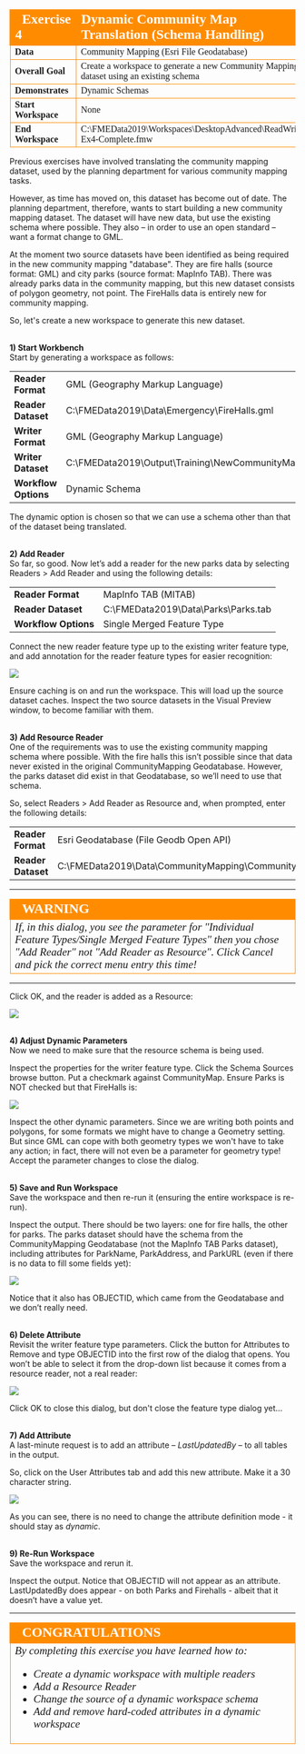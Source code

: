 <!--Exercise Section-->


<table style="border-spacing: 0px;border-collapse: collapse;font-family:serif">
<tr>
<td style="vertical-align:middle;background-color:darkorange;border: 2px solid darkorange">
<i class="fa fa-cogs fa-lg fa-pull-left fa-fw" style="color:white;padding-right: 12px;vertical-align:text-top"></i>
<span style="color:white;font-size:x-large;font-weight: bold; width: 100px">Exercise 4</span>
</td>
<td style="border: 2px solid darkorange;background-color:darkorange;color:white">
<span style="color:white;font-size:x-large;font-weight: bold">Dynamic Community Map Translation (Schema Handling)</span>
</td>
</tr>

<tr>
<td style="border: 1px solid darkorange; font-weight: bold">Data</td>
<td style="border: 1px solid darkorange">Community Mapping (Esri File Geodatabase)</td>
</tr>

<tr>
<td style="border: 1px solid darkorange; font-weight: bold">Overall Goal</td>
<td style="border: 1px solid darkorange">Create a workspace to generate a new Community Mapping dataset using an existing schema</td>
</tr>

<tr>
<td style="border: 1px solid darkorange; font-weight: bold">Demonstrates</td>
<td style="border: 1px solid darkorange">Dynamic Schemas</td>
</tr>

<tr>
<td style="border: 1px solid darkorange; font-weight: bold">Start Workspace</td>
<td style="border: 1px solid darkorange">None</td>
</tr>

<tr>
<td style="border: 1px solid darkorange; font-weight: bold">End Workspace</td>
<td style="border: 1px solid darkorange">C:\FMEData2019\Workspaces\DesktopAdvanced\ReadWrite-Ex4-Complete.fmw</td>
</tr>

</table>


Previous exercises have involved translating the community mapping dataset, used by the planning department for various community mapping tasks.

However, as time has moved on, this dataset has become out of date. The planning department, therefore, wants to start building a new community mapping dataset. The dataset will have new data, but use the existing schema where possible. They also – in order to use an open standard – want a format change to GML.

At the moment two source datasets have been identified as being required in the new community mapping "database". They are fire halls (source format: GML) and city parks (source format: MapInfo TAB). There was already parks data in the community mapping, but this new dataset consists of polygon geometry, not point. The FireHalls data is entirely new for community mapping.

So, let's create a new workspace to generate this new dataset.


<br>**1) Start Workbench**
<br>Start by generating a workspace as follows:

<table style="border: 0px">

<tr>
<td style="font-weight: bold">Reader Format</td>
<td style="">GML (Geography Markup Language)</td>
</tr>

<tr>
<td style="font-weight: bold">Reader Dataset</td>
<td style="">C:\FMEData2019\Data\Emergency\FireHalls.gml</td>
</tr>

<tr>
<td style="font-weight: bold">Writer Format</td>
<td style="">GML (Geography Markup Language)</td>
</tr>

<tr>
<td style="font-weight: bold">Writer Dataset</td>
<td style="">C:\FMEData2019\Output\Training\NewCommunityMap.gml</td>
</tr>

<tr>
<td style="font-weight: bold">Workflow Options</td>
<td style="">Dynamic Schema</td>
</tr>

</table>

The dynamic option is chosen so that we can use a schema other than that of the dataset being translated.


<br>**2) Add Reader**
<br>So far, so good. Now let’s add a reader for the new parks data by selecting Readers &gt; Add Reader and using the following details:

<table style="border: 0px">

<tr>
<td style="font-weight: bold">Reader Format</td>
<td style="">MapInfo TAB (MITAB)</td>
</tr>

<tr>
<td style="font-weight: bold">Reader Dataset</td>
<td style="">C:\FMEData2019\Data\Parks\Parks.tab</td>
</tr>

<tr>
<td style="font-weight: bold">Workflow Options</td>
<td style="">Single Merged Feature Type</td>
</tr>

</table>

Connect the new reader feature type up to the existing writer feature type, and add annotation for the reader feature types for easier recognition:

![](./Images/Img3.221.Ex4.InitialWorkspace.png)


Ensure caching is on and run the workspace. This will load up the source dataset caches. Inspect the two source datasets in the Visual Preview window, to become familiar with them.


<br>**3) Add Resource Reader**
<br>One of the requirements was to use the existing community mapping schema where possible. With the fire halls this isn’t possible since that data never existed in the original CommunityMapping Geodatabase. However, the parks dataset did exist in that Geodatabase, so we’ll need to use that schema.

So, select Readers &gt; Add Reader as Resource and, when prompted, enter the following details:

<table style="border: 0px">

<tr>
<td style="font-weight: bold">Reader Format</td>
<td style="">Esri Geodatabase (File Geodb Open API)</td>
</tr>

<tr>
<td style="font-weight: bold">Reader Dataset</td>
<td style="">C:\FMEData2019\Data\CommunityMapping\CommunityMap.gdb</td>
</tr>

</table>

---

<!--Warning Section--> 

<table style="border-spacing: 0px">
<tr>
<td style="vertical-align:middle;background-color:darkorange;border: 2px solid darkorange">
<i class="fa fa-exclamation-triangle fa-lg fa-pull-left fa-fw" style="color:white;padding-right: 12px;vertical-align:text-top"></i>
<span style="color:white;font-size:x-large;font-weight: bold;font-family:serif">WARNING</span>
</td>
</tr>

<tr>
<td style="border: 1px solid darkorange">
<span style="font-family:serif; font-style:italic; font-size:larger">
If, in this dialog, you see the parameter for "Individual Feature Types/Single Merged Feature Types" then you chose "Add Reader" not "Add Reader as Resource". Click Cancel and pick the correct menu entry this time!
</span>
</td>
</tr>
</table>

---

Click OK, and the reader is added as a Resource:

![](./Images/Img3.222.Ex4.ReaderAsResource.png)


<br>**4) Adjust Dynamic Parameters**
<br>Now we need to make sure that the resource schema is being used.

Inspect the properties for the writer feature type. Click the Schema Sources browse button. Put a checkmark against CommunityMap. Ensure Parks is NOT checked but that FireHalls is:

![](./Images/Img3.223.Ex4.DynamicProperties.png)

Inspect the other dynamic parameters. Since we are writing both points and polygons, for some formats we might have to change a Geometry setting. But since GML can cope with both geometry types we won't have to take any action; in fact, there will not even be a parameter for geometry type! Accept the parameter changes to close the dialog.


<br>**5) Save and Run Workspace**
<br>Save the workspace and then re-run it (ensuring the entire workspace is re-run).

Inspect the output. There should be two layers: one for fire halls, the other for parks. The parks dataset should have the schema from the CommunityMapping Geodatabase (not the MapInfo TAB Parks dataset), including attributes for ParkName, ParkAddress, and ParkURL (even if there is no data to fill some fields yet):

![](./Images/Img3.224.Ex4.ParksNewSchema.png)

Notice that it also has OBJECTID, which came from the Geodatabase and we don’t really need.


<br>**6) Delete Attribute**
<br>Revisit the writer feature type parameters. Click the button for Attributes to Remove and type OBJECTID into the first row of the dialog that opens. You won’t be able to select it from the drop-down list because it comes from a resource reader, not a real reader:

![](./Images/Img3.225.Ex4.AttributeToRemove.png)

Click OK to close this dialog, but don't close the feature type dialog yet...


<br>**7) Add Attribute**
<br>A last-minute request is to add an attribute – *LastUpdatedBy* – to all tables in the output.

So, click on the User Attributes tab and add this new attribute. Make it a 30 character string.

![](./Images/Img3.226.Ex4.AttributeToAdd.png)

As you can see, there is no need to change the attribute definition mode - it should stay as *dynamic*.


<br>**9) Re-Run Workspace**
<br>Save the workspace and rerun it.

Inspect the output. Notice that OBJECTID will not appear as an attribute. LastUpdatedBy does appear - on both Parks and Firehalls - albeit that it doesn’t have a value yet.

---

<!--Exercise Congratulations Section-->

<table style="border-spacing: 0px">
<tr>
<td style="vertical-align:middle;background-color:darkorange;border: 2px solid darkorange">
<i class="fa fa-thumbs-o-up fa-lg fa-pull-left fa-fw" style="color:white;padding-right: 12px;vertical-align:text-top"></i>
<span style="color:white;font-size:x-large;font-weight: bold;font-family:serif">CONGRATULATIONS</span>
</td>
</tr>

<tr>
<td style="border: 1px solid darkorange">
<span style="font-family:serif; font-style:italic; font-size:larger">
By completing this exercise you have learned how to:
<ul><li>Create a dynamic workspace with multiple readers</li>
<li>Add a Resource Reader</li>
<li>Change the source of a dynamic workspace schema</li>
<li>Add and remove hard-coded attributes in a dynamic workspace</li></ul>
</span>
</td>
</tr>
</table>

